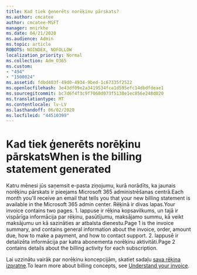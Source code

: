 ```yaml
---
title: Kad tiek ģenerēts norēķinu pārskats?
ms.author: cmcatee
author: cmcatee-MSFT
manager: mnirkhe
ms.date: 04/21/2020
ms.audience: Admin
ms.topic: article
ROBOTS: NOINDEX, NOFOLLOW
localization_priority: Normal
ms.collection: Adm_O365
ms.custom:
- "494"
- "1500024"
ms.assetid: fdbd403f-49d0-4934-9bed-1c67335f2522
ms.openlocfilehash: 3e43df09e2a3419534fca1d595efc14dbdfdeae1
ms.sourcegitcommit: bc7d6f4f3c9f7060d073f5130e1ec856e248d020
ms.translationtype: MT
ms.contentlocale: lv-LV
ms.lasthandoff: 06/02/2020
ms.locfileid: "44510399"
---
```

# <a name="when-is-the-billing-statement-generated"></a><span data-ttu-id="ddf67-102">Kad tiek ģenerēts norēķinu pārskats</span><span class="sxs-lookup"><span data-stu-id="ddf67-102">When is the billing statement generated</span></span>

<span data-ttu-id="ddf67-103">Katru mēnesi jūs saņemsit e-pasta ziņojumu, kurā norādīts, ka jaunais norēķinu pārskats ir pieejams Microsoft 365 administrēšanas centrā.</span><span class="sxs-lookup"><span data-stu-id="ddf67-103">Each month you'll receive an email that tells you that your new billing statement is available in the Microsoft 365 admin center.</span></span> <span data-ttu-id="ddf67-104">Rēķinā ir divas lapas.</span><span class="sxs-lookup"><span data-stu-id="ddf67-104">Your invoice contains two pages.</span></span> <span data-ttu-id="ddf67-105">1. lappuse ir rēķina kopsavilkums, un tajā ir vispārīga informācija par rēķinu, pasūtījumu, maksājamo summu, kā veikt maksājumu un kā sazināties ar atbalsta dienestu.</span><span class="sxs-lookup"><span data-stu-id="ddf67-105">Page 1 is the invoice summary, and contains general information about the invoice, order, amount due, how to make a payment, and how to contact support.</span></span> <span data-ttu-id="ddf67-106">2. lappusē ir detalizēta informācija par katra abonementa norēķinu aktivitāti.</span><span class="sxs-lookup"><span data-stu-id="ddf67-106">Page 2 contains details about the billing activity for each subscription.</span></span>
  
<span data-ttu-id="ddf67-107">Lai uzzinātu vairāk par norēķinu koncepcijām, skatiet sadaļu [sava rēķina izpratne](https://docs.microsoft.com/microsoft-365/commerce/billing-and-payments/understand-your-invoice2).</span><span class="sxs-lookup"><span data-stu-id="ddf67-107">To learn more about billing concepts, see [Understand your invoice](https://docs.microsoft.com/microsoft-365/commerce/billing-and-payments/understand-your-invoice2).</span></span>
